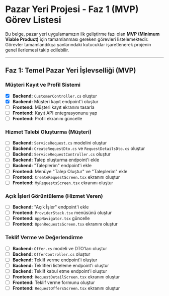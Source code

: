 # Pazar Yeri Projesi - Faz 1 (MVP) Görev Listesi

Bu belge, pazar yeri uygulamamızın ilk geliştirme fazı olan **MVP (Minimum Viable Product)** için tamamlanması gereken görevleri listelemektedir. Görevler tamamlandıkça yanlarındaki kutucuklar işaretlenerek projenin genel ilerlemesi takip edilebilir.

---

## Faz 1: Temel Pazar Yeri İşlevselliği (MVP)

### Müşteri Kayıt ve Profil Sistemi

- [x] **Backend:** `CustomerController.cs` oluştur
- [x] **Backend:** Müşteri kayıt endpoint'i oluştur
- [ ] **Frontend:** Müşteri kayıt ekranını tasarla
- [ ] **Frontend:** Kayıt API entegrasyonunu yap
- [ ] **Frontend:** Profil ekranını güncelle

### Hizmet Talebi Oluşturma (Müşteri)

- [ ] **Backend:** `ServiceRequest.cs` modelini oluştur
- [ ] **Backend:** `CreateRequestDto.cs` ve `RequestDetailsDto.cs` oluştur
- [ ] **Backend:** `ServiceRequestController.cs` oluştur
- [ ] **Backend:** Talep oluşturma endpoint'i ekle
- [ ] **Backend:** "Taleplerim" endpoint'i ekle
- [ ] **Frontend:** Menüye "Talep Oluştur" ve "Taleplerim" ekle
- [ ] **Frontend:** `CreateRequestScreen.tsx` ekranını oluştur
- [ ] **Frontend:** `MyRequestsScreen.tsx` ekranını oluştur

### Açık İşleri Görüntüleme (Hizmet Veren)

- [ ] **Backend:** "Açık İşler" endpoint'i ekle
- [ ] **Frontend:** `ProviderStack.tsx` menüsünü oluştur
- [ ] **Frontend:** `AppNavigator.tsx` güncelle
- [ ] **Frontend:** `OpenRequestsScreen.tsx` ekranını oluştur

### Teklif Verme ve Değerlendirme

- [ ] **Backend:** `Offer.cs` modeli ve DTO'ları oluştur
- [ ] **Backend:** `OfferController.cs` oluştur
- [ ] **Backend:** Teklif verme endpoint'i oluştur
- [ ] **Backend:** Teklifleri listeleme endpoint'i oluştur
- [ ] **Backend:** Teklif kabul etme endpoint'i oluştur
- [ ] **Frontend:** `RequestDetailScreen.tsx` ekranını oluştur
- [ ] **Frontend:** Teklif verme formunu oluştur
- [ ] **Frontend:** `RequestOffersScreen.tsx` ekranını oluştur
